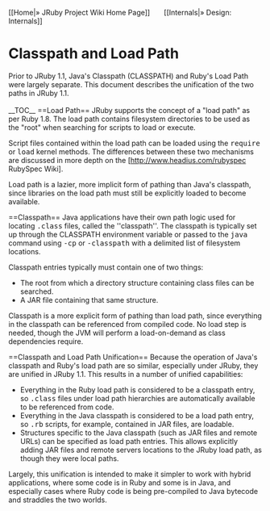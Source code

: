 [[Home|&raquo; JRuby Project Wiki Home Page]]  &nbsp;&nbsp;&nbsp;&nbsp;&nbsp; [[Internals|&raquo; Design: Internals]]
<h1>Classpath and Load Path</h1>
Prior to JRuby 1.1, Java's Classpath (CLASSPATH) and Ruby's Load Path were largely separate. This document describes the unification of the two paths in JRuby 1.1.<br/><br/>
__TOC__
==Load Path==
JRuby supports the concept of a "load path" as per Ruby 1.8. The load path contains filesystem directories to be used as the "root" when searching for scripts to load or execute.

Script files contained within the load path can be loaded using the <tt>require</tt> or <tt>load</tt> kernel methods. The differences between these two mechanisms are discussed in more depth on the [http://www.headius.com/rubyspec RubySpec Wiki].

Load path is a lazier, more implicit form of pathing than Java's classpath, since libraries on the load path must still be explicitly loaded to become available.

==Classpath==
Java applications have their own path logic used for locating <tt>.class</tt> files, called the ''classpath''. The classpath is typically set up through the CLASSPATH environment variable or passed to the <tt>java</tt> command using <tt>-cp</tt> or <tt>-classpath</tt> with a delimited list of filesystem locations.

Classpath entries typically must contain one of two things:

* The root from which a directory structure containing class files can be searched.
* A JAR file containing that same structure.

Classpath is a more explicit form of pathing than load path, since everything in the classpath can be referenced from compiled code. No load step is needed, though the JVM will perform a load-on-demand as class dependencies require.

==Classpath and Load Path Unification==
Because the operation of Java's classpath and Ruby's load path are so similar, especially under JRuby, they are unified in JRuby 1.1. This results in a number of unified capabilities:

* Everything in the Ruby load path is considered to be a classpath entry, so <tt>.class</tt> files under load path hierarchies are automatically available to be referenced from code.
* Everything in the Java classpath is considered to be a load path entry, so <tt>.rb</tt> scripts, for example, contained in JAR files, are loadable.
* Structures specific to the Java classpath (such as JAR files and remote URLs) can be specified as load path entries. This allows explicitly adding JAR files and remote servers locations to the JRuby load path, as though they were local paths.

Largely, this unification is intended to make it simpler to work with hybrid applications, where some code is in Ruby and some is in Java, and especially cases where Ruby code is being pre-compiled to Java bytecode and straddles the two worlds.
